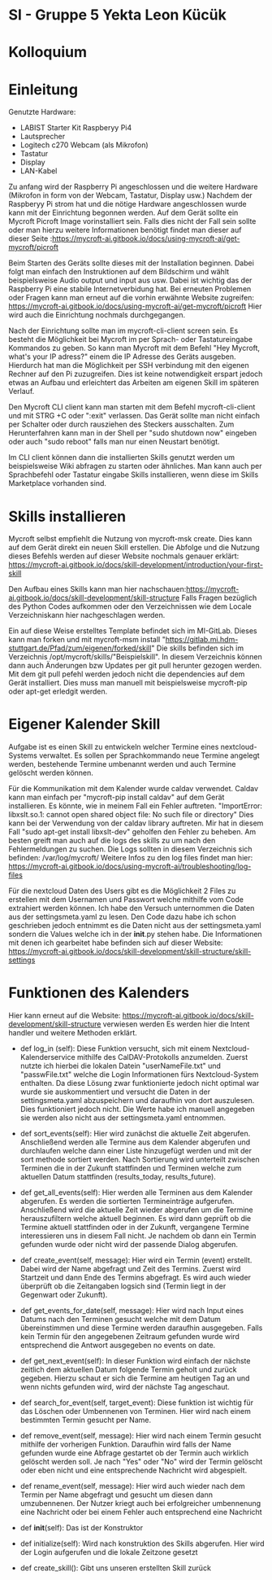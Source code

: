 # SI - Gruppe 5 Yekta Leon Kücük

# Kolloquium

# Einleitung

Genutzte Hardware: 
- LABIST Starter Kit Raspberyy Pi4
- Lautsprecher
- Logitech c270 Webcam (als Mikrofon)
- Tastatur
- Display
- LAN-Kabel

Zu anfang wird der Raspberry Pi angeschlossen und die weitere Hardware (Mikrofon in form von der Webcam, Tastatur, Display usw.)
Nachdem der Raspberyy Pi strom hat und die nötige Hardware angeschlossen wurde kann mit der Einrichtung begonnen werden.
Auf dem Gerät sollte ein Mycroft Picroft Image vorinstalliert sein. Falls dies nicht der Fall sein sollte oder man hierzu weitere Informationen
benötigt findet man dieser auf dieser Seite :https://mycroft-ai.gitbook.io/docs/using-mycroft-ai/get-mycroft/picroft

Beim Starten des Geräts sollte dieses mit der Installation beginnen. Dabei folgt man einfach den Instruktionen auf dem Bildschirm
und wählt beispielsweise Audio output und input aus usw. Dabei ist wichtig das der Raspberry Pi eine stabile Internetverbidung hat.
Bei erneuten Problemen oder Fragen kann man erneut auf die vorhin erwähnte Website zugreifen: https://mycroft-ai.gitbook.io/docs/using-mycroft-ai/get-mycroft/picroft
Hier wird auch die Einrichtung nochmals durchgegangen.

Nach der Einrichtung sollte man im mycroft-cli-client screen sein. 
Es besteht die Möglichkeit bei Mycroft im  per Sprach- oder Tastatureingabe Kommandos zu geben. So kann man 
Mycroft mit dem Befehl "Hey Mycroft, what's your IP adress?" einem die IP Adresse des Geräts ausgeben. Hierdurch hat man die Möglichkeit
per SSH verbindung mit den eigenen Rechner auf den Pi zuzugreifen. Dies ist keine notwendigkeit erspart jedoch etwas an Aufbau und erleichtert
das Arbeiten am eigenen Skill im späteren Verlauf. 

Den Mycroft CLI client kann man starten mit dem Befehl mycroft-cli-client und mit STRG +C oder ":exit" verlassen. Das Gerät sollte man
nicht einfach per Schalter oder durch rausziehen des Steckers ausschalten. Zum Herunterfahren kann man in der Shell per "sudo shutdown now" eingeben
oder auch "sudo reboot" falls man nur einen Neustart benötigt.

Im CLI client können dann die installierten Skills genutzt werden um beispielsweise Wiki abfragen zu starten oder ähnliches. Man kann auch
per Sprachbefehl oder Tastatur eingabe Skills installieren, wenn diese im Skills Marketplace vorhanden sind.

# Skills installieren

Mycroft selbst empfiehlt die Nutzung von mycroft-msk create. Dies kann auf dem Gerät direkt ein neuen Skill erstellen. Die Abfolge und die Nutzung dieses Befehls
werden auf dieser Website nochmals genauer erklärt:
https://mycroft-ai.gitbook.io/docs/skill-development/introduction/your-first-skill

Den Aufbau eines Skills kann man hier nachschauen:https://mycroft-ai.gitbook.io/docs/skill-development/skill-structure
Falls Fragen bezüglich des Python Codes aufkommen oder den Verzeichnissen wie dem Locale Verzeichniskann hier nachgeschlagen werden.

Ein auf diese Weise erstelltes Template befindet sich im MI-GitLab. Dieses kann man forken und mit mycroft-msm install "https://gitlab.mi.hdm-stuttgart.de/Pfad/zum/eigenen/forked/skill"
Die skills befinden sich im Verzeichnis /opt/mycroft/skills/"Beispielskill". In diesem Verzeichnis können dann auch Änderungen bzw Updates per git pull herunter gezogen werden.
Mit dem git pull pefehl werden jedoch nicht die dependencies auf dem Gerät installiert. Dies muss man manuell mit beispielsweise mycroft-pip oder apt-get erledgit werden.

# Eigener Kalender Skill

Aufgabe ist es einen Skill zu entwickeln welcher Termine eines nextcloud-Systems verwaltet. Es sollen per Sprachkommando neue Termine angelegt werden,
bestehende Termine umbenannt werden und auch Termine gelöscht werden können.

Für die Kommunikation mit dem Kalender wurde caldav verwendet. Caldav kann man einfach per "mycroft-pip install caldav" auf dem Gerät installieren.
Es könnte, wie in meinem Fall ein Fehler auftreten. "ImportError: libxslt.so.1: cannot open shared object file: No such file or directory"
Dies kann bei der Verwendung von der caldav library auftreten. Mir hat in diesem Fall "sudo apt-get install libxslt-dev" geholfen den Fehler zu beheben.
Am besten greift man auch auf die logs des skills zu um nach den Fehlermeldungen zu suchen. Die Logs sollten in diesem Verzeichnis sich befinden: /var/log/mycroft/
Weitere Infos zu den log files findet man hier: https://mycroft-ai.gitbook.io/docs/using-mycroft-ai/troubleshooting/log-files

Für die nextcloud Daten des Users gibt es die Möglichkeit 2 Files zu erstellen mit dem Usernamen und Passwort welche mithilfe vom Code extrahiert werden können.
Ich habe den Versuch unternommen die Daten aus der settingsmeta.yaml zu lesen. Den Code dazu habe ich schon geschrieben jedoch entnimmt es die Daten nicht aus der settingsmeta.yaml
sondern die Values welche ich in der __init__.py stehen habe. Die Informationen mit denen ich gearbeitet habe befinden sich auf dieser Website: https://mycroft-ai.gitbook.io/docs/skill-development/skill-structure/skill-settings

# Funktionen des Kalenders

Hier kann erneut auf die Website: https://mycroft-ai.gitbook.io/docs/skill-development/skill-structure
verwiesen werden
Es werden hier die Intent handler und weitere Methoden erklärt.

- def log_in (self): Diese Funktion versucht, sich mit einem Nextcloud-Kalenderservice mithilfe des CalDAV-Protokolls anzumelden.
Zuerst nutzte ich hierbei die lokalen Datein "userNameFile.txt" und "passwFile.txt" welche die Login Informationen fürs Nextcloud-System enthalten.
Da diese Lösung zwar funktionierte jedoch nicht optimal war wurde sie auskommentiert und versucht die Daten in der settingsmeta.yaml abzuspeichern und daraufhin
von dort auszulesen. Dies funktioniert jedoch nicht. Die Werte habe ich manuell angegeben sie werden also nicht aus der settingsmeta.yaml entnommen.

- def sort_events(self): Hier wird zunächst die aktuelle Zeit abgerufen. Anschließend werden alle Termine aus dem Kalender abgerufen und durchlaufen
welche dann einer Liste hinzugefügt werden und mit der sort methode sortiert werden. Nach Sortierung wird unterteilt zwischen Terminen die in der Zukunft stattfinden und Terminen
welche zum aktuellen Datum stattfinden (results_today, results_future).

- def get_all_events(self): Hier werden alle Terminen aus dem Kalender abgerufen. Es werden die sortierten Termineinträge aufgerufen. Anschließend wird die aktuelle Zeit
wieder abgerufen um die Termine herauszufiltern welche aktuell beginnen. Es wird dann geprüft ob die Termine aktuell stattfinden oder in der Zukunft, vergangene Termine interessieren uns in diesem Fall nicht.
Je nachdem ob dann ein Termin gefunden wurde oder nicht wird der passende Dialog abgerufen.

- def create_event(self, message): Hier wird ein Termin (event) erstellt. Dabei wird der Name abgefragt und Zeit des Termins. Zuerst wird Startzeit und dann Ende des Termins abgefragt.
Es wird auch wieder überprüft ob die Zeitangaben logsich sind (Termin liegt in der Gegenwart oder Zukunft).

- def get_events_for_date(self, message): Hier wird nach Input eines Datums nach den Terminen gesucht welche mit dem Datum übereinstimmen und diese Termine werden daraufhin ausgegeben.
Falls kein Termin für den angegebenen Zeitraum gefunden wurde wird entsprechend die Antwort ausgegeben no events on date.

- def get_next_event(self): In dieser Funktion wird einfach der nächste zeitlich dem aktuellen Datum folgende Termin geholt und zurück gegeben.
Hierzu schaut er sich die Termine am heutigen Tag an und wenn nichts gefunden wird, wird der nächste Tag angeschaut.

- def search_for_event(self, target_event): Diese funktion ist wichtig für das Löschen oder Umbennenen von Terminen. Hier wird nach einem bestimmten Termin
gesucht per Name.

- def remove_event(self, message): Hier wird nach einem Termin gesucht mithilfe der vorherigen Funktion. Daraufhin wird falls der Name gefunden wurde
eine Abfrage gestartet ob der Termin auch wirklich gelöscht werden soll. Je nach "Yes" oder "No" wird der Termin gelöscht oder eben nicht und eine entsprechende Nachricht wird abgespielt.

- def rename_event(self, message): Hier wird auch wieder nach dem Termin per Name abgefragt und gesucht um diesen dann umzubennenen. Der Nutzer
kriegt auch bei erfolgreicher umbennenung eine Nachricht oder bei einem Fehler auch entsprechend eine Nachricht

- def __init__(self): Das ist der Konstruktor

- def initialize(self): Wird nach konstruktion des Skills abgerufen. Hier wird der Login aufgerufen und die lokale Zeitzone gesetzt

- def create_skill(): Gibt uns unseren erstellten Skill zurück






